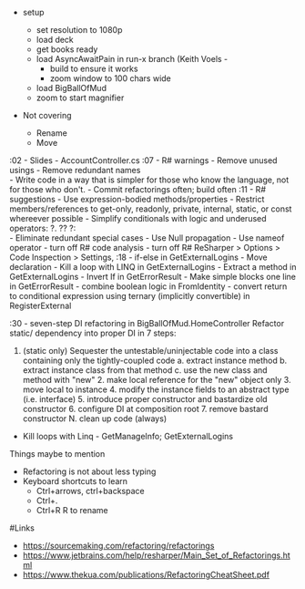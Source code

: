 - setup
    - set resolution to 1080p
	- load deck
	- get books ready
	- load AsyncAwaitPain in run-x branch  (Keith Voels - 
        - build to ensure it works
        - zoom window to 100 chars wide
	- load BigBallOfMud 
    - zoom to start magnifier
	
- Not covering 
    - Rename 
    - Move

:02 - Slides
    - AccountController.cs 
:07    - R# warnings
        - Remove unused usings
        - Remove redundant names   
            - Write code in a way that is simpler for those who know the language, not for those who don't.
    - Commit refactorings often; build often
:11 - R# suggestions
        - Use expression-bodied methods/properties
        - Restrict members/references to get-only, readonly, private, internal, static, or const whereever possible
        - Simplify conditionals with logic and underused operators: ?.  ??  ?:     
        - Eliminate redundant special cases
        - Use Null propagation
        - Use nameof operator
    - turn off R# code analysis
    - turn off R#
        ReSharper > Options > Code Inspection > Settings,
:18	- if-else in GetExternalLogins
       - Move declaration
	- Kill a loop with LINQ in GetExternalLogins
    - Extract a method in GetExternalLogins
    - Invert If in GetErrorResult
    - Make simple blocks one line in GetErrorResult
    - combine boolean logic in FromIdentity
    - convert return to conditional expression using ternary (implicitly convertible) in RegisterExternal
        
:30  - seven-step DI refactoring in BigBallOfMud.HomeController
 Refactor static/ dependency into proper DI in 7 steps:
   1. (static only) Sequester the untestable/uninjectable code into a class containing
	only the tightly-coupled code
		a. extract instance method
		b. extract instance class from that method
		c. use the new class and method with "new"
	2. make local reference for the "new" object only
	3. move local to instance 
	4. modify the instance fields to an abstract type (i.e. interface)
	5. introduce proper constructor and bastardize old constructor
	6. configure DI at composition root
	7. remove bastard constructor
	N. clean up code (always)        

  - Kill loops with Linq - GetManageInfo;  GetExternalLogins
    

Things maybe to mention
- Refactoring is not about less typing
- Keyboard shortcuts to learn
  - Ctrl+arrows, ctrl+backspace
  - Ctrl+.
  - Ctrl+R R to rename

#Links
  - https://sourcemaking.com/refactoring/refactorings
  - https://www.jetbrains.com/help/resharper/Main_Set_of_Refactorings.html
  - https://www.thekua.com/publications/RefactoringCheatSheet.pdf